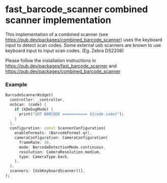 # fast_barcode_scanner combined scanner implementation

This implementation of a combined scanner (see https://pub.dev/packages/combined_barcode_scanner)
uses the keyboard input to detect scan codes.
Some external usb scanners are known to use keyboard input to input scan codes. (Eg. Zebra DS2208)

Please follow the installation instructions in https://pub.dev/packages/fast_barcode_scanner and https://pub.dev/packages/combined_barcode_scanner

### Example
```dart
BarcodeScannerWidget(
  controller: _controller,
  onScan: (code) {
    if (kDebugMode) {
      print("GOT BARCODE =========== ${code.code}");
    }
  },
  configuration: const ScannerConfiguration(
    enableFormats: {BarcodeFormat.qr},
    cameraConfiguration: CameraConfiguration(
      frameRate: 30,
      mode: BarcodeDetectionMode.continuous,
      resolution: CameraResolution.medium,
      type: CameraType.back,
    ),
  ),
  scanners: [UsbKeyboardScanner()],
);
```